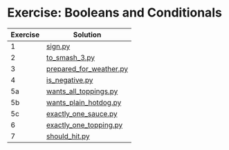 # Exercise: Booleans and Conditionals

| Exercise | Solution |
| --- | --- |
| 1 | [sign.py](https://github.com/andreyyohanes/Kaggle-Python/blob/main/03%20Booleans%20and%20Conditionals/sign.py) |
| 2 | [to_smash_3.py](https://github.com/andreyyohanes/Kaggle-Python/blob/main/03%20Booleans%20and%20Conditionals/to_smash_3.py) |
| 3 | [prepared_for_weather.py](https://github.com/andreyyohanes/Kaggle-Python/blob/main/03%20Booleans%20and%20Conditionals/prepared_for_weather.py) |
| 4 | [is_negative.py](https://github.com/andreyyohanes/Kaggle-Python/blob/main/03%20Booleans%20and%20Conditionals/is_negative.py) |
| 5a | [wants_all_toppings.py](https://github.com/andreyyohanes/Kaggle-Python/blob/main/03%20Booleans%20and%20Conditionals/wants_all_toppings.py) |
| 5b | [wants_plain_hotdog.py](https://github.com/andreyyohanes/Kaggle-Python/blob/main/03%20Booleans%20and%20Conditionals/wants_plain_hotdog.py) |
| 5c | [exactly_one_sauce.py](https://github.com/andreyyohanes/Kaggle-Python/blob/main/03%20Booleans%20and%20Conditionals/exactly_one_sauce.py) |
| 6 | [exactly_one_topping.py](https://github.com/andreyyohanes/Kaggle-Python/blob/main/03%20Booleans%20and%20Conditionals/exactly_one_topping.py) |
| 7 | [should_hit.py](https://github.com/andreyyohanes/Kaggle-Python/blob/main/03%20Booleans%20and%20Conditionals/should_hit.py) |
